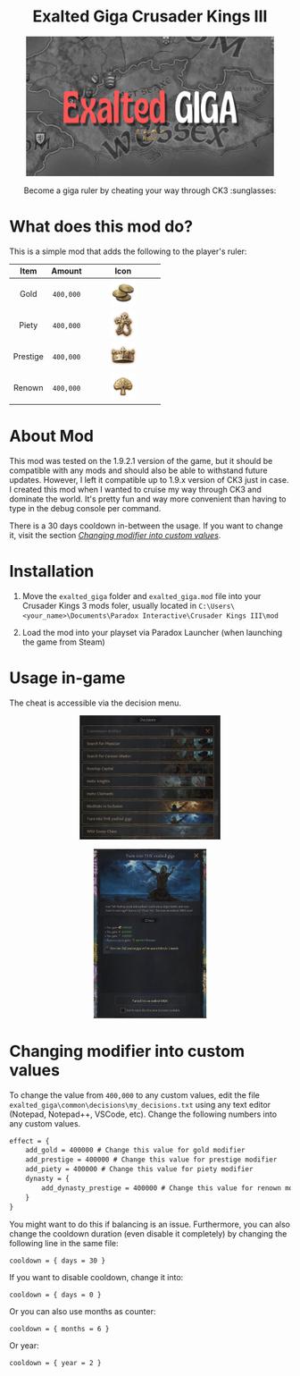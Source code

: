 <h1 align="center"><strong>Exalted Giga Crusader Kings III</strong></h1>
<p align="center">
  <img src="./exalted_giga/thumbnail.png" height="250"/>
</p>
<p align="center">
    Become a giga ruler by cheating your way through CK3 :sunglasses:
</p>

# What does this mod do?
This is a simple mod that adds the following to the player's ruler:
<center>

| Item | Amount | Icon |
| :--: | :--: | :--: |
| Gold | `400,000` | <img src="./images/icons/gold.png" width="40%"> |
| Piety | `400,000` | <img src="./images/icons/piety.png" width="40%"> |
| Prestige | `400,000` | <img src="./images/icons/prestige.png" width="40%"> |
| Renown | `400,000` | <img src="./images/icons/renown.png" width="40%"> |

</center>

# About Mod
This mod was tested on the 1.9.2.1 version of the game, but it should be compatible with any mods and should also be able to withstand future updates. However, I left it compatible up to 1.9.x version of CK3 just in case. I created this mod when I wanted to cruise my way through CK3 and dominate the world. It's pretty fun and way more convenient than having to type in the debug console per command. 

There is a 30 days cooldown in-between the usage. If you want to change it, visit the section *[Changing modifier into custom values](#changing-modifier-into-custom-values)*.

# Installation
1. Move the `exalted_giga` folder and `exalted_giga.mod` file into your Crusader Kings 3 mods foler, usually located in `C:\Users\<your_name>\Documents\Paradox Interactive\Crusader Kings III\mod`

2. Load the mod into your playset via Paradox Launcher (when launching the game from Steam)

# Usage in-game
The cheat is accessible via the decision menu.
<p align="center">
    <img src="./images/Decision_Menu.png" width="50%"/>
</p>
<p align="center">
    <img src="./images/Choosing_Decision.png" width="40%"/>
</p>


# Changing modifier into custom values
To change the value from `400,000` to any custom values, edit the file `exalted_giga\common\decisions\my_decisions.txt` using any text editor (Notepad, Notepad++, VSCode, etc). Change the following numbers into any custom values.

```txt
effect = {
	add_gold = 400000 # Change this value for gold modifier
	add_prestige = 400000 # Change this value for prestige modifier
	add_piety = 400000 # Change this value for piety modifier
	dynasty = { 
		add_dynasty_prestige = 400000 # Change this value for renown modifier
	}
}
```

You might want to do this if balancing is an issue. Furthermore, you can also change the cooldown duration (even disable it completely) by changing the following line in the same file:
```text
cooldown = { days = 30 }
```
If you want to disable cooldown, change it into:
```text
cooldown = { days = 0 }
```
Or you can also use months as counter:
```text
cooldown = { months = 6 }
```
Or year:
```text
cooldown = { year = 2 }
```